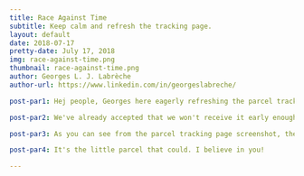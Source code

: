 ```yaml
---
title: Race Against Time
subtitle: Keep calm and refresh the tracking page.
layout: default
date: 2018-07-17
pretty-date: July 17, 2018
img: race-against-time.png
thumbnail: race-against-time.png
author: Georges L. J. Labrèche
author-url: https://www.linkedin.com/in/georgeslabreche/

post-par1: Hej people, Georges here eagerly refreshing the parcel tracking page for our awesome inert Sulfinert treated stainless steel tubing sponsored and sent to us by the folks over at SiloTek!

post-par2: We've already accepted that we won't receive it early enough that we could do anything with it for our fast approaching Integration Progress Review (IPR) but... maybe? Most likely not... but maybe? 

post-par3: As you can see from the parcel tracking page screenshot, there seems to be progress made as it has shipped from "Malmö, Sweden" to just "Sweden." 

post-par4: It's the little parcel that could. I believe in you!

---
```

